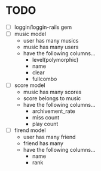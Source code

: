 # TODO

- [ ] loggin/loggin-rails gem
- [ ] music model
  * user has many musics
  * music has many users
  * have the following columns...
    * level(polymorphic)
    * name
    * clear
    * fullcombo
- [ ] score model
  * music has many scores
  * score belongs to music
  * have the following columns...
    * archivement_rate
    * miss count
    * play count
- [ ] firend model
  * user has many friend
  * friend has many
  * have the following columns...
    * name
    * rank
